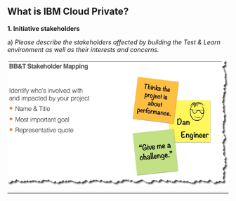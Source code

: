 
## What is IBM Cloud Private?



**1. Initiative stakeholders**

a) _Please describe the stakeholders affected by building the Test & Learn environment as well as their interests and concerns._

![](images/stakeholder-map.jpg)

---
